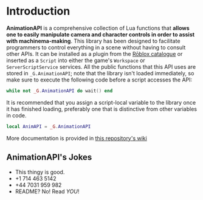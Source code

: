 # Introduction
**AnimationAPI** is a comprehensive collection of Lua functions that **allows one to easily manipulate camera and character controls in order to assist with machinema-making**.  This library has been designed to facilitate programmers to control everything in a scene without having to consult other APIs.  It can be installed as a plugin from the [Rōblox catalogue](https://www.roblox.com/catalog/2723483316/redirect) or inserted as a `Script` into either the game's `Workspace` or `ServerScriptService` services.  All the public functions that this API uses are stored in ``_G.AnimationAPI``; note that the library isn't loaded immediately, so make sure to execute the following code before a script accesses the API:
```lua
while not _G.AnimationAPI do wait() end
```
It is recommended that you assign a script-local variable to the library once it has finished loading, preferably one that is distinctive from other variables in code.
```lua
local AnimAPI = _G.AnimationAPI
```

More documentation is provided in [this repository's wiki](https://github.com/Windows81/Animation-API/wiki)

## AnimationAPI's Jokes
* This thingy is good.
* +1 714 463 5142
* +44 7031 959 982
* README?  No!  Read *YOU*!
